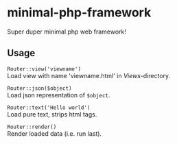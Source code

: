 # minimal-php-framework
Super duper minimal php web framework!

## Usage
`Router::view('viewname')`  
Load view with name 'viewname.html' in *Views*-directory.

`Router::json($object)`  
Load json representation of `$object`.

`Router::text('Hello world')`  
Load pure text, strips html tags.

`Router::render()`  
Render loaded data (i.e. run last).
